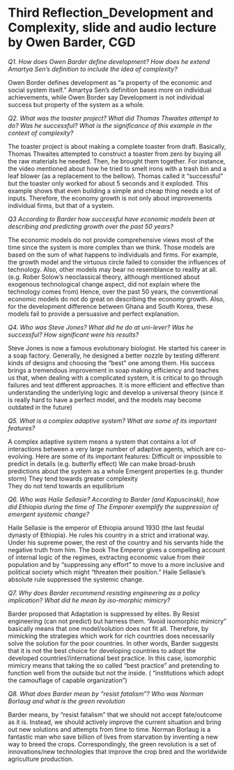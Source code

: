 
# Third Reflection_Development and Complexity, slide and audio lecture by Owen Barder, CGD

*Q1. How does Owen Barder define development? How does he extend Amartya Sen’s definition to include the idea of complexity?*

Owen Border defines development as “a property of the economic and social system itself.” Amartya Sen’s definition bases more on individual achievements, while Owen Border say Development is not individual success but property of the system as a whole.

*Q2. What was the toaster project? What did Thomas Thwaites attempt to do? Was he successful? What is the significance of this example in the context of complexity?*

The toaster project is about making a complete toaster from draft. Basically, Thomas Thwaites attempted to construct a toaster from zero by buying all the raw materials he needed. Then, he brought them together. For instance, the video mentioned about how he tried to smelt irons with a trash bin and a leaf blower (as a replacement to the bellow). Thomas called it “successful” but the toaster only worked for about 5 seconds and it exploded. This example shows that even building a simple and cheap thing needs a lot of inputs. Therefore, the economy growth is not only about improvements individual firms, but that of a system.

*Q3 According to Barder how successful have economic models been at describing and predicting growth over the past 50 years?*

The economic models do not provide comprehensive views most of the time since the system is more complex than we think. Those models are based on the sum of what happens to individuals and firms. For example, the growth model and the virtuous circle failed to consider the influences of technology. Also, other models may bear no resemblance to reality at all. (e.g. Rober Solow’s neoclassical theory, although mentioned about exogenous technological change aspect, did not explain where the technology comes from) Hence, over the past 50 years, the conventional economic models do not do great on describing the economy growth. Also, for the development difference between Ghana and South Korea, these models fail to provide a persuasive and perfect explanation. 

*Q4. Who was Steve Jones? What did he do at uni-lever? Was he successful? How significant were his results?*

Steve Jones is now a famous evolutionary biologist. He started his career in a soap factory. Generally, he designed a better nozzle by testing different kinds of designs and choosing the “best” one among them. His success brings a tremendous improvement in soap making efficiency and teaches us that, when dealing with a complicated system, it is critical to go through failures and test different approaches. It is more efficient and effective than understanding the underlying logic and develop a universal theory (since it is really hard to have a perfect model, and the models may become outdated in the future)

*Q5. What is a complex adaptive system? What are some of its important features?*

A complex adaptive system means a system that contains a lot of interactions between a very large number of adaptive agents, which are co-evolving. Here are some of its important features:
Difficult or impossible to predict in details (e.g. butterfly effect)
We can make broad-brush predictions about the system as a whole
Emergent properties (e.g. thunder storm)
They tend towards greater complexity	
They do not tend towards an equilibrium

*Q6. Who was Haile Sellasie? According to Barder (and Kapuscinski), how did Ethiopia during the time of The Emporer exemplify the suppression of emergent systemic change?*

Haile Sellasie is the emperor of Ethiopia around 1930 (the last feudal dynasty of Ethiopia). He rules his country in a strict and irrational way. Under his supreme power, the rest of the country and his servants hide the negative truth from him. The book The Emperor gives a compelling account of internal logic of the regimes, extracting economic value from their population and by “suppressing any effort” to move to a more inclusive and political society which might “threaten their position.” Haile Sellasie’s absolute rule suppressed the systemic change.

*Q7. Why does Barder recommend resisting engineering as a policy implication? What did he mean by iso-morphic mimicry?*

 Barder proposed that Adaptation is suppressed by elites. By Resist engineering (can not predict) but harness them. “Avoid isomorphic mimicry” basically means that one model/solution does not fit all. Therefore, by mimicking the strategies which work for rich countries does necessarily solve the solution for the poor countries. In other words, Barder suggests that it is not the best choice for developing countries to adopt the developed countries’/international best practice. In this case, isomorphic mimicry means that taking the so called “best practice” and pretending to function well from the outside but not the inside. ( “institutions which adopt the camouflage of capable organization”)

*Q8. What does Barder mean by “resist fatalism”? Who was Norman Borlaug and what is the green revolution*

Barder means, by “resist fatalism” that we should not accept fate/outcome as it is. Instead, we should actively improve the current situation and bring out new solutions and attempts from time to time. Norman Borlaug is a fantastic man who save billion of lives from starvation by inventing a new way to breed the crops. Correspondingly, the green revolution is a set of  innovations/new technologies that improve the crop bred and the worldwide agriculture production.





